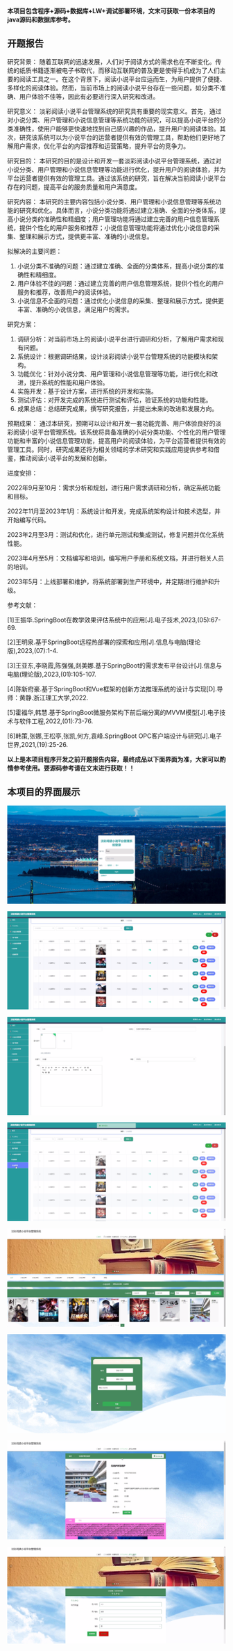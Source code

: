 ****本项目包含程序+源码+数据库+LW+调试部署环境，文末可获取一份本项目的java源码和数据库参考。****

## ******开题报告******

研究背景：
随着互联网的迅速发展，人们对于阅读方式的需求也在不断变化。传统的纸质书籍逐渐被电子书取代，而移动互联网的普及更是使得手机成为了人们主要的阅读工具之一。在这个背景下，阅读小说平台应运而生，为用户提供了便捷、多样化的阅读体验。然而，当前市场上的阅读小说平台存在一些问题，如分类不准确、用户体验不佳等，因此有必要进行深入研究和改进。

研究意义：
淡彩阅读小说平台管理系统的研究具有重要的现实意义。首先，通过对小说分类、用户管理和小说信息管理等系统功能的研究，可以提高小说平台的分类准确性，使用户能够更快速地找到自己感兴趣的作品，提升用户的阅读体验。其次，研究该系统可以为小说平台的运营者提供有效的管理工具，帮助他们更好地了解用户需求，优化平台的内容推荐和运营策略，提升平台的竞争力。

研究目的：
本研究的目的是设计和开发一套淡彩阅读小说平台管理系统，通过对小说分类、用户管理和小说信息管理等功能进行优化，提升用户的阅读体验，并为平台运营者提供有效的管理工具。通过该系统的研究，旨在解决当前阅读小说平台存在的问题，提高平台的服务质量和用户满意度。

研究内容：
本研究的主要内容包括小说分类、用户管理和小说信息管理等系统功能的研究和优化。具体而言，小说分类功能将通过建立准确、全面的分类体系，提高小说分类的准确性和精细度；用户管理功能将通过建立完善的用户信息管理系统，提供个性化的用户服务和推荐；小说信息管理功能将通过优化小说信息的采集、整理和展示方式，提供更丰富、准确的小说信息。

拟解决的主要问题：

  1. 小说分类不准确的问题：通过建立准确、全面的分类体系，提高小说分类的准确性和精细度。
  2. 用户体验不佳的问题：通过建立完善的用户信息管理系统，提供个性化的用户服务和推荐，改善用户的阅读体验。
  3. 小说信息不全面的问题：通过优化小说信息的采集、整理和展示方式，提供更丰富、准确的小说信息，满足用户的需求。

研究方案：

  1. 调研分析：对当前市场上的阅读小说平台进行调研和分析，了解用户需求和现有问题。
  2. 系统设计：根据调研结果，设计淡彩阅读小说平台管理系统的功能模块和架构。
  3. 功能优化：针对小说分类、用户管理和小说信息管理等功能，进行优化和改进，提升系统的性能和用户体验。
  4. 实施开发：基于设计方案，进行系统的开发和实施。
  5. 测试评估：对开发完成的系统进行测试和评估，验证系统的功能和性能。
  6. 成果总结：总结研究成果，撰写研究报告，并提出未来的改进和发展方向。

预期成果：
通过本研究，预期可以设计和开发一套功能完善、用户体验良好的淡彩阅读小说平台管理系统。该系统将具备准确的小说分类功能、个性化的用户管理功能和丰富的小说信息管理功能，提高用户的阅读体验，为平台运营者提供有效的管理工具。同时，研究成果还将为相关领域的学术研究和实践应用提供参考和借鉴，推动阅读小说平台的发展和创新。

进度安排：

2022年9月至10月：需求分析和规划，进行用户需求调研和分析，确定系统功能和目标。

2022年11月至2023年1月：系统设计和开发，完成系统架构设计和技术选型，并开始编写代码。

2023年2月至3月：测试和优化，进行单元测试和集成测试，修复问题并优化系统性能。

2023年4月至5月：文档编写和培训，编写用户手册和系统文档，并进行相关人员的培训。

2023年5月：上线部署和维护，将系统部署到生产环境中，并定期进行维护和升级。

参考文献：

[1]王振华.SpringBoot在教学效果评估系统中的应用[J].电子技术,2023,(05):67-69.

[2]王明泉.基于SpringBoot远程热部署的探索和应用[J].信息与电脑(理论版),2023,(07):1-4.

[3]王亚东,李晓霞,陈强强,剡美娜.基于SpringBoot的需求发布平台设计[J].信息与电脑(理论版),2023,(01):105-107.

[4]陈新府豪.基于SpringBoot和Vue框架的创新方法推理系统的设计与实现[D].导师：黄静.浙江理工大学,2022.

[5]霍福华,韩慧.基于SpringBoot微服务架构下前后端分离的MVVM模型[J].电子技术与软件工程,2022,(01):73-76.

[6]韩策,张娜,王松亭,张凯,何方,袁峰.SpringBoot OPC客户端设计与研究[J].电子世界,2021,(19):25-26.

****以上是本项目程序开发之前开题报告内容，最终成品以下面界面为准，大家可以酌情参考使用。要源码参考请在文末进行获取！！****

## ******本项目的界面展示******

![](./res/b8356b17c75c46f08b17d04b73fad2ff.png)

![](./res/723a26e84bd44ca781b9474eaada0ef5.png)

![](./res/1ee6031304724333a8842e4dfcbc81db.png)

![](./res/d5c737511a3243419dd48cc11a5dd4ec.png)

![](./res/4eede8633fdb420390a16a8ed2b55b39.png)

![](./res/20495d5a035f4effba74129bfd5992bb.png)

![](./res/c07a3cddb4ea4cbbbd5821eb0436b34f.png)

![](./res/d36904d8a10342ed932e84595d208f90.png)

